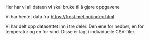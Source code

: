 Her har vi all dataen vi skal bruke til å gjøre oppgavene

Vi har hentet data fra https://frost.met.no/index.html

Vi har delt opp datasettet inn i tre deler. Den ene for nedbør, en for temperatur og en for vind. Disse er lagt i individuelle CSV-filer.